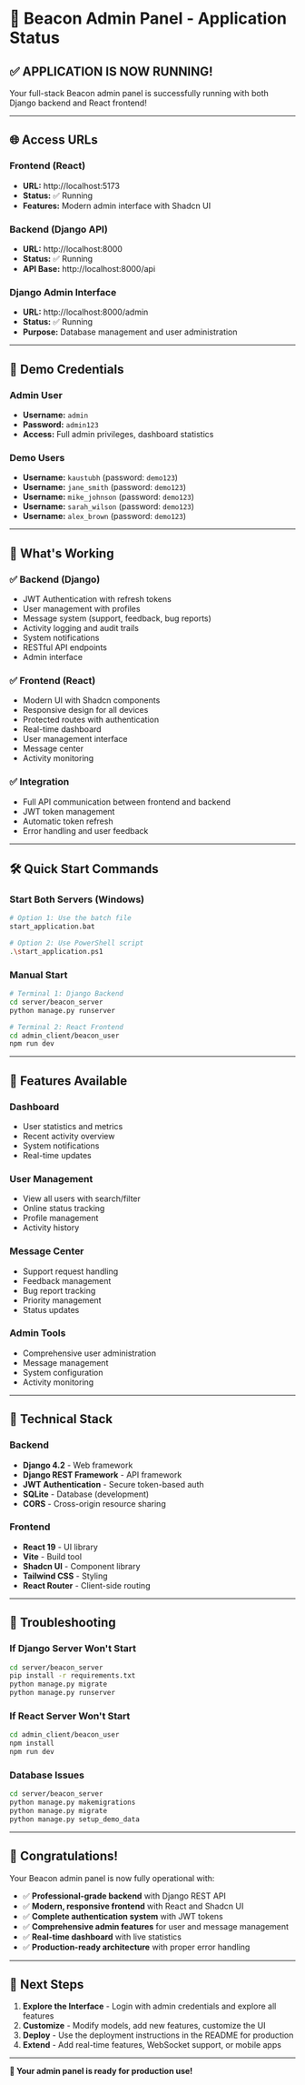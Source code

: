 # 🚀 Beacon Admin Panel - Application Status

## ✅ **APPLICATION IS NOW RUNNING!**

Your full-stack Beacon admin panel is successfully running with both Django backend and React frontend!

---

## 🌐 **Access URLs**

### **Frontend (React)**
- **URL:** http://localhost:5173
- **Status:** ✅ Running
- **Features:** Modern admin interface with Shadcn UI

### **Backend (Django API)**
- **URL:** http://localhost:8000
- **Status:** ✅ Running
- **API Base:** http://localhost:8000/api

### **Django Admin Interface**
- **URL:** http://localhost:8000/admin
- **Status:** ✅ Running
- **Purpose:** Database management and user administration

---

## 🔐 **Demo Credentials**

### **Admin User**
- **Username:** `admin`
- **Password:** `admin123`
- **Access:** Full admin privileges, dashboard statistics

### **Demo Users**
- **Username:** `kaustubh` (password: `demo123`)
- **Username:** `jane_smith` (password: `demo123`)
- **Username:** `mike_johnson` (password: `demo123`)
- **Username:** `sarah_wilson` (password: `demo123`)
- **Username:** `alex_brown` (password: `demo123`)

---

## 🎯 **What's Working**

### ✅ **Backend (Django)**
- JWT Authentication with refresh tokens
- User management with profiles
- Message system (support, feedback, bug reports)
- Activity logging and audit trails
- System notifications
- RESTful API endpoints
- Admin interface

### ✅ **Frontend (React)**
- Modern UI with Shadcn components
- Responsive design for all devices
- Protected routes with authentication
- Real-time dashboard
- User management interface
- Message center
- Activity monitoring

### ✅ **Integration**
- Full API communication between frontend and backend
- JWT token management
- Automatic token refresh
- Error handling and user feedback

---

## 🛠️ **Quick Start Commands**

### **Start Both Servers (Windows)**
```bash
# Option 1: Use the batch file
start_application.bat

# Option 2: Use PowerShell script
.\start_application.ps1
```

### **Manual Start**
```bash
# Terminal 1: Django Backend
cd server/beacon_server
python manage.py runserver

# Terminal 2: React Frontend
cd admin_client/beacon_user
npm run dev
```

---

## 📱 **Features Available**

### **Dashboard**
- User statistics and metrics
- Recent activity overview
- System notifications
- Real-time updates

### **User Management**
- View all users with search/filter
- Online status tracking
- Profile management
- Activity history

### **Message Center**
- Support request handling
- Feedback management
- Bug report tracking
- Priority management
- Status updates

### **Admin Tools**
- Comprehensive user administration
- Message management
- System configuration
- Activity monitoring

---

## 🔧 **Technical Stack**

### **Backend**
- **Django 4.2** - Web framework
- **Django REST Framework** - API framework
- **JWT Authentication** - Secure token-based auth
- **SQLite** - Database (development)
- **CORS** - Cross-origin resource sharing

### **Frontend**
- **React 19** - UI library
- **Vite** - Build tool
- **Shadcn UI** - Component library
- **Tailwind CSS** - Styling
- **React Router** - Client-side routing

---

## 🚨 **Troubleshooting**

### **If Django Server Won't Start**
```bash
cd server/beacon_server
pip install -r requirements.txt
python manage.py migrate
python manage.py runserver
```

### **If React Server Won't Start**
```bash
cd admin_client/beacon_user
npm install
npm run dev
```

### **Database Issues**
```bash
cd server/beacon_server
python manage.py makemigrations
python manage.py migrate
python manage.py setup_demo_data
```

---

## 🎉 **Congratulations!**

Your Beacon admin panel is now fully operational with:

- ✅ **Professional-grade backend** with Django REST API
- ✅ **Modern, responsive frontend** with React and Shadcn UI
- ✅ **Complete authentication system** with JWT tokens
- ✅ **Comprehensive admin features** for user and message management
- ✅ **Real-time dashboard** with live statistics
- ✅ **Production-ready architecture** with proper error handling

---

## 🚀 **Next Steps**

1. **Explore the Interface** - Login with admin credentials and explore all features
2. **Customize** - Modify models, add new features, customize the UI
3. **Deploy** - Use the deployment instructions in the README for production
4. **Extend** - Add real-time features, WebSocket support, or mobile apps

---

**🎯 Your admin panel is ready for production use!**
